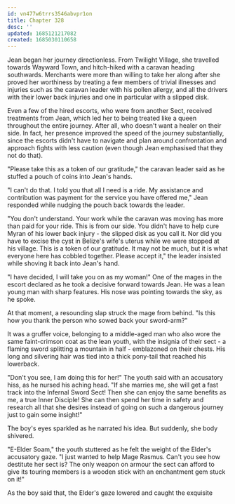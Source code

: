 ```yaml
---
id: vn477w6trrs3546abvpr1on
title: Chapter 328
desc: ''
updated: 1685121217082
created: 1685030110658
---
```


Jean began her journey directionless. From Twilight Village, she travelled towards Wayward Town, and hitch-hiked with a caravan heading southwards. Merchants were more than willing to take her along after she proved her worthiness by treating a few members of trivial illnesses and injuries such as the caravan leader with his pollen allergy, and all the drivers with their lower back injuries and one in particular with a slipped disk.

Even a few of the hired escorts, who were from another Sect, received treatments from Jean, which led her to being treated like a queen throughout the entire journey. After all, who doesn't want a healer on their side. In fact, her presence improved the speed of the journey substantially, since the escorts didn't have to navigate and plan around confrontation and approach fights with less caution (even though Jean emphasised that they not do that).

"Please take this as a token of our gratitude," the caravan leader said as he stuffed a pouch of coins into Jean's hands.

"I can't do that. I told you that all I need is a ride. My assistance and contribution was payment for the service you have offered me," Jean responded while nudging the pouch back towards the leader.

"You don't understand. Your work while the caravan was moving has more than paid for your ride. This is from our side. You didn't have to help cure Myran of his lower back injury - the slipped disk as you call it. Nor did you have to excise the cyst in Belize's wife's uterus while we were stopped at his village. This is a token of our gratitude. It may not be much, but it is what everyone here has cobbled together. Please accept it," the leader insisted while shoving it back into Jean's hand.

"I have decided, I will take you on as my woman!" One of the mages in the escort declared as he took a decisive forward towards Jean. He was a lean young man with sharp features. His nose was pointing towards the sky, as he spoke.

At that moment, a resounding slap struck the mage from behind. "Is this how you thank the person who sowed back your sword-arm?"

It was a gruffer voice, belonging to a middle-aged man who also wore the same faint-crimson coat as the lean youth, with the insignia of their sect - a flaming sword splitting a mountain in half - emblazoned on their chests. His long and silvering hair was tied into a thick pony-tail that reached his lowerback.

"Don't you see, I am doing this for her!" The youth said with an accusatory hiss, as he nursed his aching head. "If she marries me, she will get a fast track into the Infernal Sword Sect! Then she can enjoy the same benefits as me, a true Inner Disciple! She can then spend her time in safety and research all that she desires instead of going on such a dangerous journey just to gain some insight!"

The boy's eyes sparkled as he narrated his idea. But suddenly, she body shivered.

"E-Elder Soam," the youth stuttered as he felt the weight of the Elder's accusatory gaze. "I just wanted to help Mage Rasmus. Can't you see how destitute her sect is? The only weapon on armour the sect can afford to give its touring members is a wooden stick with an enchantment gem stuck on it!"

As the boy said that, the Elder's gaze lowered and caught the exquisite 
